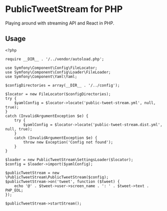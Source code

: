 # PublicTweetStream for PHP

Playing around with streaming API and React in PHP.

## Usage

    <?php

    require __DIR__ . '/../vendor/autoload.php';

    use Symfony\Component\Config\FileLocator;
    use Symfony\Component\Config\Loader\FileLoader;
    use Symfony\Component\Yaml\Yaml;

    $configDirectories = array(__DIR__ . '/../config');

    $locator = new FileLocator($configDirectories);
    try {
        $yamlConfig = $locator->locate('public-tweet-stream.yml', null, true);
    }
    catch (InvalidArgumentException $e) {
        try {
            $yamlConfig = $locator->locate('public-tweet-stream.dist.yml', null, true);
        }
        catch (InvalidArgumentException $e) {
            throw new Exception('Config not found');
        }
    }

    $loader = new PublicTweetStream\SettingsLoader($locator);
    $config = $loader->import($yamlConfig);

    $publicTweetStream = new \PublicTweetStream\PublicTweetStream($config);
    $publicTweetStream->on('tweet', function ($tweet) {
        echo '@' . $tweet->user->screen_name . ': ' . $tweet->text . PHP_EOL;
    });

    $publicTweetStream->startStream();
